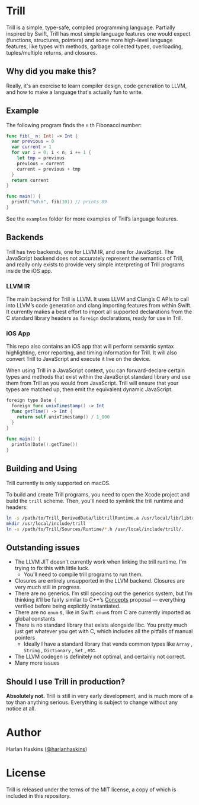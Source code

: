 # Trill

Trill is a simple, type-safe, compiled programming language. Partially inspired by Swift, Trill has most simple language features one would expect (functions, structures, pointers) and some more high-level language features, like types with methods, garbage collected types, overloading,  tuples/multiple returns, and closures.

## Why did you make this?

Really, it's an exercise to learn compiler design, code generation to LLVM,
and how to make a language that's actually fun to write.

## Example

The following program finds the `n` th Fibonacci number:

```swift
func fib(_ n: Int) -> Int {
  var previous = 0
  var current = 1
  for var i = 0; i < n; i += 1 {
    let tmp = previous
    previous = current
    current = previous + tmp
  }
  return current
}

func main() {
  printf("%d\n", fib(10)) // prints 89
}
```
See the `examples` folder for more examples of Trill’s language features.


## Backends

Trill has two backends, one for LLVM IR, and one for JavaScript. The JavaScript backend does not accurately represent the semantics of Trill, and really only exists to provide very simple interpreting of Trill programs inside the iOS app.

### LLVM IR
The main backend for Trill is LLVM. It uses LLVM and Clang’s C APIs to call into LLVM’s code generation and clang importing features from within Swift. It currently makes a best effort to import all supported declarations from the C standard library headers as `foreign` declarations, ready for use in Trill.

### iOS App
This repo also contains an iOS app that will perform semantic syntax highlighting, error reporting, and timing information for Trill. It will also convert Trill to JavaScript and execute it live on the device.

When using Trill in a JavaScript context, you can forward-declare certain types and methods that exist within the JavaScript standard library and use them from Trill as you would from JavaScript. Trill will ensure that your types are matched up, then emit the equivalent dynamic JavaScript.

```swift
foreign type Date {
  foreign func unixTimestamp() -> Int
  func getTime() -> Int {
    return self.unixTimestamp() / 1_000
  }
}
    
func main() {
  println(Date().getTime())
}
```

## Building and Using

Trill currently is only supported on macOS.

To build and create Trill programs, you need to open the Xcode project and
build the `trill` scheme.
Then, you'll need to symlink the trill runtime and headers:

```bash
ln -s /path/to/Trill_DerivedData/libtrillRuntime.a /usr/local/lib/libtrillRuntime.a
mkdir /usr/local/include/trill
ln -s /path/to/Trill/Sources/Runtime/*.h /usr/local/include/trill/.
```

## Outstanding issues

- The LLVM JIT doesn't currently work when linking the trill runtime. I'm trying to fix this with little luck.
  - You'll need to compile trill programs to run them.
- Closures are entirely unsupported in the LLVM backend. Closures are very much still in progress.
- There are no generics. I’m still speccing out the generics system, but I’m thinking it’ll be fairly similar to C++’s [Concepts](https://en.wikipedia.org/wiki/Concepts_(C%2B%2B)) proposal — everything verified before being explicitly instantiated.
- There are no `enum` s, like in Swift. `enum`s from C are currently imported as global constants
- There is no standard library that exists alongside libc. You pretty much just get whatever you get with C, which includes all the pitfalls of manual pointers
  - Ideally I have a standard library that vends common types like `Array` , `String` , `Dictionary` , `Set` , etc.
- The LLVM codegen is definitely not optimal, and certainly not correct.
- Many more issues


## Should I use Trill in production?

**Absolutely not.** Trill is still in very early development, and is much more of a toy than anything serious. Everything is subject to change without any notice at all.

# Author

Harlan Haskins ([@harlanhaskins](https://github.com/harlanhaskins))


# License

Trill is released under the terms of the MIT license, a copy of which is included in this repository.

